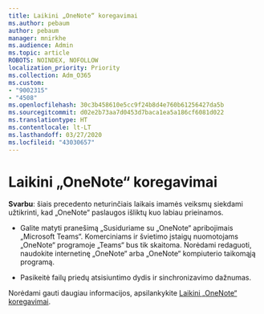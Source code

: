 ```yaml
---
title: Laikini „OneNote“ koregavimai
ms.author: pebaum
author: pebaum
manager: mnirkhe
ms.audience: Admin
ms.topic: article
ROBOTS: NOINDEX, NOFOLLOW
localization_priority: Priority
ms.collection: Adm_O365
ms.custom:
- "9002315"
- "4508"
ms.openlocfilehash: 30c3b458610e5cc9f24b8d4e760b61256427da5b
ms.sourcegitcommit: d02e2b73aa7d0453d7baca1ea5a186cf6081d022
ms.translationtype: HT
ms.contentlocale: lt-LT
ms.lasthandoff: 03/27/2020
ms.locfileid: "43030657"
---
```

# <a name="onenote-temporary-adjustments"></a>Laikini „OneNote“ koregavimai

**Svarbu**: šiais precedento neturinčiais laikais imamės veiksmų siekdami užtikrinti, kad „OneNote“ paslaugos išliktų kuo labiau prieinamos.

- Galite matyti pranešimą „Susiduriame su „OneNote“ apribojimais „Microsoft Teams“. Komerciniams ir švietimo įstaigų nuomotojams „OneNote“ programoje „Teams“ bus tik skaitoma. Norėdami redaguoti, naudokite internetinę „OneNote“ arba „OneNote“ kompiuterio taikomąją programą.

- Pasikeitė failų priedų atsisiuntimo dydis ir sinchronizavimo dažnumas.

Norėdami gauti daugiau informacijos, apsilankykite [Laikini „OneNote“ koregavimai](https://techcommunity.microsoft.com/t5/onenote-service-updates/awareness-of-temporary-adjustments-in-microsoft-onenote/m-p/1248100).
